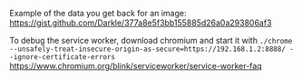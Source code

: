 Example of the data you get back for an image: https://gist.github.com/Darkle/377a8e5f3bb155885d26a0a293806af3

To debug the service worker, download chromium and start it with `./chrome --unsafely-treat-insecure-origin-as-secure=https://192.168.1.2:8888/ --ignore-certificate-errors `
https://www.chromium.org/blink/serviceworker/service-worker-faq
